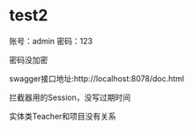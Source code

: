 # test2
账号：admin
密码：123


密码没加密

swagger接口地址:http://localhost:8078/doc.html

拦截器用的Session，没写过期时间

实体类Teacher和项目没有关系
